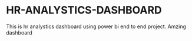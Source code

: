 # HR-ANALYSTICS-DASHBOARD
This is hr analystics dashboard using power bi end to end project.
Amzing dashboard
